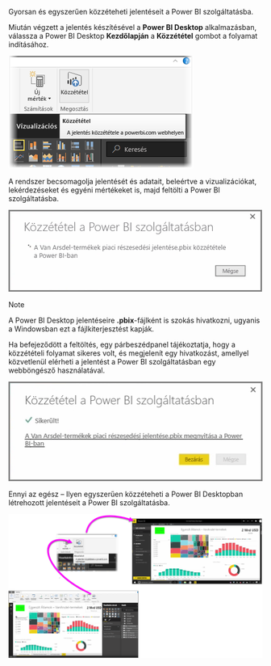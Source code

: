 Gyorsan és egyszerűen közzéteheti jelentéseit a Power BI szolgáltatásba.

Miután végzett a jelentés készítésével a **Power BI Desktop** alkalmazásban, válassza a Power BI Desktop **Kezdőlapján** a **Közzététel** gombot a folyamat indításához.

![](media/4-1-publish-reports/4-1_1.png)

A rendszer becsomagolja jelentését és adatait, beleértve a vizualizációkat, lekérdezéseket és egyéni mértékeket is, majd feltölti a Power BI szolgáltatásba.

![](media/4-1-publish-reports/4-1_2.png)

> [!NOTE]
> A Power BI Desktop jelentéseire **.pbix**-fájlként is szokás hivatkozni, ugyanis a Windowsban ezt a fájlkiterjesztést kapják.
> 

Ha befejeződött a feltöltés, egy párbeszédpanel tájékoztatja, hogy a közzétételi folyamat sikeres volt, és megjelenít egy hivatkozást, amellyel közvetlenül elérheti a jelentést a Power BI szolgáltatásban egy webböngésző használatával.

![](media/4-1-publish-reports/4-1_3.png)

Ennyi az egész – Ilyen egyszerűen közzéteheti a Power BI Desktopban létrehozott jelentéseit a Power BI szolgáltatásba.

![](media/4-1-publish-reports/4-1_4.png)

